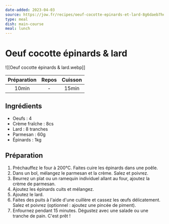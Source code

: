 ```yaml
---
date-added: 2023-04-03
source: https://jow.fr/recipes/oeuf-cocotte-epinards-et-lard-8g6daeb7he8gk81h0p2i
type: meal
dish: main-course
meal: lunch
---
```


# Oeuf cocotte épinards & lard

![[Oeuf cocotte épinards & lard.webp]]

| Préparation | Repos | Cuisson |
|:-----------:|:-----:|:-------:|
|    10min    |   -   |  15min  |

## Ingrédients

- Oeufs : 4
- Crème fraîche : 8cs
- Lard : 8 tranches
- Parmesan : 60g
- Épinards : 1kg

## Préparation

1. Préchauffez le four à 200°C. Faites cuire les épinards dans une poêle.
2. Dans un bol, mélangez le parmesan et la crème. Salez et poivrez.
3. Beurrez un plat ou un ramequin individuel allant au four, ajoutez la crème de parmesan.
4. Ajoutez les épinards cuits et mélangez.
5. Ajoutez le lard.
6. Faites des puits à l'aide d'une cuillère et cassez les œufs délicatement. Salez et poivrez (optionnel : ajoutez une pincée de piment).
7. Enfournez pendant 15 minutes. Dégustez avec une salade ou une tranche de pain. C'est prêt !
